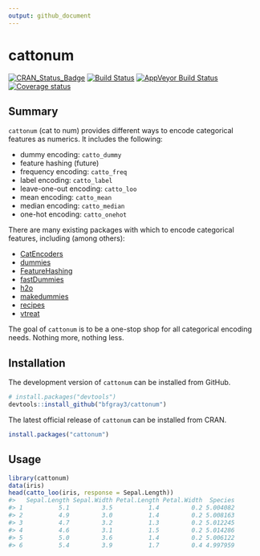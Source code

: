 ```yaml
---
output: github_document
---
```


<!-- README.md is generated from README.Rmd. Please edit that file -->



# cattonum

[![CRAN_Status_Badge](http://www.r-pkg.org/badges/version/cattonum)](http://cran.r-project.org/package=cattonum)
[![Build Status](https://travis-ci.org/bfgray3/cattonum.svg?branch=master)](https://travis-ci.org/bfgray3/cattonum)
[![AppVeyor Build Status](https://ci.appveyor.com/api/projects/status/github/bfgray3/cattonum?branch=master&svg=true)](https://ci.appveyor.com/project/bfgray3/cattonum)
[![Coverage status](https://codecov.io/gh/bfgray3/cattonum/branch/master/graph/badge.svg)](https://codecov.io/github/bfgray3/cattonum?branch=master)

## Summary

`cattonum` (cat to num) provides different ways to encode categorical features as numerics.  It includes the following:

* dummy encoding: `catto_dummy`
* feature hashing (future)
* frequency encoding: `catto_freq`
* label encoding: `catto_label`
* leave-one-out encoding: `catto_loo`
* mean encoding: `catto_mean`
* median encoding: `catto_median`
* one-hot encoding: `catto_onehot`

There are many existing packages with which to encode categorical features, including (among others):

* [CatEncoders](https://cran.r-project.org/package=CatEncoders)
* [dummies](https://cran.r-project.org/package=dummies)
* [FeatureHashing](https://CRAN.R-project.org/package=FeatureHashing)
* [fastDummies](https://cran.r-project.org/package=fastDummies)
* [h2o](https://cran.r-project.org/package=h2o)
* [makedummies](https://cran.r-project.org/package=makedummies)
* [recipes](https://cran.r-project.org/package=recipes)
* [vtreat](https://CRAN.R-project.org/package=vtreat)

The goal of `cattonum` is to be a one-stop shop for all categorical encoding needs.  Nothing more, nothing less.

## Installation

The development version of `cattonum` can be installed from GitHub.


```r
# install.packages("devtools")
devtools::install_github("bfgray3/cattonum")
```

The latest official release of `cattonum` can be installed from CRAN.


```r
install.packages("cattonum")
```

## Usage


```r
library(cattonum)
data(iris)
head(catto_loo(iris, response = Sepal.Length))
#>   Sepal.Length Sepal.Width Petal.Length Petal.Width  Species
#> 1          5.1         3.5          1.4         0.2 5.004082
#> 2          4.9         3.0          1.4         0.2 5.008163
#> 3          4.7         3.2          1.3         0.2 5.012245
#> 4          4.6         3.1          1.5         0.2 5.014286
#> 5          5.0         3.6          1.4         0.2 5.006122
#> 6          5.4         3.9          1.7         0.4 4.997959
```
